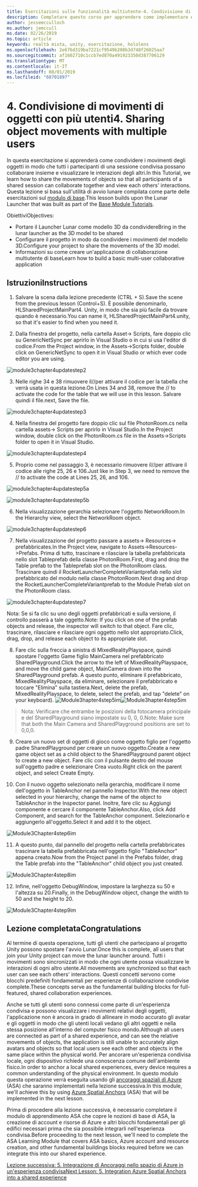 ```yaml
---
title: Esercitazioni sulle funzionalità multiutente-4. Condivisione di movimenti di oggetti con più utenti
description: Completare questo corso per apprendere come implementare esperienze condivise multiutente all'interno di un'applicazione HoloLens 2.
author: jessemcculloch
ms.author: jemccull
ms.date: 02/26/2019
ms.topic: article
keywords: realtà mista, unity, esercitazione, hololens
ms.openlocfilehash: 2e676d319ba7221cf9549b200b3d748f26025aa7
ms.sourcegitcommit: af1602710c1ccb7ed870a491923350d387706129
ms.translationtype: MT
ms.contentlocale: it-IT
ms.lasthandoff: 08/01/2019
ms.locfileid: "68701897"
---
```

# <a name="4-sharing-object-movements-with-multiple-users"></a><span data-ttu-id="2785d-105">4. Condivisione di movimenti di oggetti con più utenti</span><span class="sxs-lookup"><span data-stu-id="2785d-105">4. Sharing object movements with multiple users</span></span>

<span data-ttu-id="2785d-106">In questa esercitazione si apprenderà come condividere i movimenti degli oggetti in modo che tutti i partecipanti di una sessione condivisa possano collaborare insieme e visualizzare le interazioni degli altri.</span><span class="sxs-lookup"><span data-stu-id="2785d-106">In this Tutorial, we learn how to share the movements of objects so that all participants of a shared session can collaborate together and view each others' interactions.</span></span> <span data-ttu-id="2785d-107">Questa lezione si basa sull'utilità di avvio lunare compilata come parte delle esercitazioni sul [modulo di base](mrlearning-base.md).</span><span class="sxs-lookup"><span data-stu-id="2785d-107">This lesson builds upon the Lunar Launcher that was built as part of the [Base Module Tutorials](mrlearning-base.md).</span></span>

<span data-ttu-id="2785d-108">Obiettivi</span><span class="sxs-lookup"><span data-stu-id="2785d-108">Objectives:</span></span>

- <span data-ttu-id="2785d-109">Portare il Launcher Lunar come modello 3D da condividere</span><span class="sxs-lookup"><span data-stu-id="2785d-109">Bring in the lunar launcher as the 3D model to be shared</span></span>
- <span data-ttu-id="2785d-110">Configurare il progetto in modo da condividere i movimenti del modello 3D.</span><span class="sxs-lookup"><span data-stu-id="2785d-110">Configure your project to share the movements of the 3D model.</span></span>
- <span data-ttu-id="2785d-111">Informazioni su come creare un'applicazione di collaborazione multiutente di base</span><span class="sxs-lookup"><span data-stu-id="2785d-111">Learn how to build a basic multi-user collaborative application</span></span>

## <a name="instructions"></a><span data-ttu-id="2785d-112">Istruzioni</span><span class="sxs-lookup"><span data-stu-id="2785d-112">Instructions</span></span>


1. <span data-ttu-id="2785d-113">Salvare la scena dalla lezione precedente (CTRL + S).</span><span class="sxs-lookup"><span data-stu-id="2785d-113">Save the scene from the previous lesson (Control+S).</span></span> <span data-ttu-id="2785d-114">È possibile denominarlo, HLSharedProjectMainPart4. Unity, in modo che sia più facile da trovare quando è necessario.</span><span class="sxs-lookup"><span data-stu-id="2785d-114">You can name it, HLSharedProjectMainPart4.unity, so that it's easier to find when you need it.</span></span>

2. <span data-ttu-id="2785d-115">Dalla finestra del progetto, nella cartella Asset-> Scripts, fare doppio clic su GenericNetSync per aprirlo in Visual Studio o in cui si usa l'editor di codice.</span><span class="sxs-lookup"><span data-stu-id="2785d-115">From the Project window, in the Assets->Scripts folder, double click on GenericNetSync to open it in Visual Studio or which ever code editor you are using.</span></span>  

![module3chapter4updatestep2](images/module3chapter4updatestep2.png)

3. <span data-ttu-id="2785d-117">Nelle righe 34 e 38 rimuovere il//per attivare il codice per la tabella che verrà usata in questa lezione.</span><span class="sxs-lookup"><span data-stu-id="2785d-117">On Lines 34 and 38, remove the // to activate the code for the table that we will use in this lesson.</span></span> <span data-ttu-id="2785d-118">Salvare quindi il file.</span><span class="sxs-lookup"><span data-stu-id="2785d-118">next, Save the file.</span></span> 

![module3chapter4updatestep3](images/module3chapter4updatestep3.png)

4. <span data-ttu-id="2785d-120">Nella finestra del progetto fare doppio clic sul file PhotonRoom.cs nella cartella assets-> Scripts per aprirlo in Visual Studio.</span><span class="sxs-lookup"><span data-stu-id="2785d-120">In the Project window, double click on the PhotonRoom.cs file in the Assets->Scripts folder to open it in Visual Studio.</span></span> 

![module3chapter4updatestep4](images/module3chapter4updatestep4.png)

5. <span data-ttu-id="2785d-122">Proprio come nel passaggio 3, è necessario rimuovere il//per attivare il codice alle righe 25, 26 e 106.</span><span class="sxs-lookup"><span data-stu-id="2785d-122">Just like in Step 3, we need to remove the // to activate the code at Lines 25, 26, and 106.</span></span>

![module3chapter4updatestep5a](images/module3chapter4updatestep5a.png) 

![module3chapter4updatestep5b](images/module3chapter4updatestep5b.png)

6. <span data-ttu-id="2785d-125">Nella visualizzazione gerarchia selezionare l'oggetto NetworkRoom.</span><span class="sxs-lookup"><span data-stu-id="2785d-125">In the Hierarchy view, select the NetworkRoom object.</span></span>

![module3chapter4updatestep6](images/module3chapter4updatestep6.png)

7. <span data-ttu-id="2785d-127">Nella visualizzazione del progetto passare a assets-> Resources-> prefabbricates.</span><span class="sxs-lookup"><span data-stu-id="2785d-127">In the Project view, navigate to Assets->Resources->Prefabs.</span></span> <span data-ttu-id="2785d-128">Prima di tutto, trascinare e rilasciare la tabella prefabbricata nello slot Tableprefab della classe PhotonRoom.</span><span class="sxs-lookup"><span data-stu-id="2785d-128">First, drag and drop the Table prefab to the Tableprefab slot on the PhotonRoom class.</span></span> <span data-ttu-id="2785d-129">Trascinare quindi il RocketLauncherCompleteVariantprefab nello slot prefabbricato del modulo nella classe PhotonRoom.</span><span class="sxs-lookup"><span data-stu-id="2785d-129">Next drag and drop the RocketLauncherCompleteVariantprefab to the Module Prefab slot on the PhotonRoom class.</span></span>

![module3chapter4updatestep7](images/module3chapter4updatestep7.png)

   <span data-ttu-id="2785d-131">Nota: Se si fa clic su uno degli oggetti prefabbricati e sulla versione, il controllo passerà a tale oggetto.</span><span class="sxs-lookup"><span data-stu-id="2785d-131">Note: If you click on one of the prefab objects and release, the inspector will switch to that object.</span></span> <span data-ttu-id="2785d-132">Fare clic, trascinare, rilasciare e rilasciare ogni oggetto nello slot appropriato.</span><span class="sxs-lookup"><span data-stu-id="2785d-132">Click, drag, drop, and release each object to its appropriate slot.</span></span>

8. <span data-ttu-id="2785d-133">Fare clic sulla freccia a sinistra di MixedRealityPlayspace, quindi spostare l'oggetto Game figlio MainCamera nel prefabbricato SharedPlayground.</span><span class="sxs-lookup"><span data-stu-id="2785d-133">Click the arrow to the left of MixedRealityPlayspace, and move the child game object, MainCamera down into the SharedPlayground prefab.</span></span> <span data-ttu-id="2785d-134">A questo punto, eliminare il prefabbricato, MixedRealityPlayspace, da eliminare, selezionare il prefabbricato e toccare "Elimina" sulla tastiera.</span><span class="sxs-lookup"><span data-stu-id="2785d-134">Next, delete the prefab, MixedRealityPlayspace, to delete, select the prefab, and tap "delete" on your keyboard).</span></span>
<span data-ttu-id="2785d-135">![Module3hapter4step5im](images/module3chapter4step5im.PNG)</span><span class="sxs-lookup"><span data-stu-id="2785d-135">![Module3hapter4step5im](images/module3chapter4step5im.PNG)</span></span>

><span data-ttu-id="2785d-136">Nota:  Verificare che entrambe le posizioni della fotocamera principale e del SharedPlayground siano impostate su 0, 0, 0.</span><span class="sxs-lookup"><span data-stu-id="2785d-136">Note:  Make sure that both the Main Camera and SharedPlayground positions are set to 0,0,0.</span></span>
>

9. <span data-ttu-id="2785d-137">Creare un nuovo set di oggetti di gioco come oggetto figlio per l'oggetto padre SharedPlayground per creare un nuovo oggetto.</span><span class="sxs-lookup"><span data-stu-id="2785d-137">Create a new game object set as a child object to the SharedPlayground parent object to create a new object.</span></span> <span data-ttu-id="2785d-138">Fare clic con il pulsante destro del mouse sull'oggetto padre e selezionare Crea vuoto.</span><span class="sxs-lookup"><span data-stu-id="2785d-138">Right click on the parent object, and select Create Empty.</span></span> 

10. <span data-ttu-id="2785d-139">Con il nuovo oggetto selezionato nella gerarchia, modificare il nome dell'oggetto in TableAnchor nel pannello Inspector.</span><span class="sxs-lookup"><span data-stu-id="2785d-139">With the new object selected in your hierarchy, change the name of the object to TableAnchor in the Inspector panel.</span></span> <span data-ttu-id="2785d-140">Inoltre, fare clic su Aggiungi componente e cercare il componente TableAnchor.</span><span class="sxs-lookup"><span data-stu-id="2785d-140">Also, click Add Component, and search for the TableAnchor component.</span></span> <span data-ttu-id="2785d-141">Selezionarlo e aggiungerlo all'oggetto.</span><span class="sxs-lookup"><span data-stu-id="2785d-141">Select it and add it to the object.</span></span> 

![Module3Chapter4step6im](images/module3chapter4step7im.PNG)

11. <span data-ttu-id="2785d-143">A questo punto, dal pannello del progetto nella cartella prefabbricates trascinare la tabella prefabbricata nell'oggetto figlio "TableAnchor" appena creato.</span><span class="sxs-lookup"><span data-stu-id="2785d-143">Now from the Project panel in the Prefabs folder, drag the Table prefab into the "TableAnchor" child object you just created.</span></span>

![Module3Chapter4step8im](images/module3chapter4step8im.PNG)

12. <span data-ttu-id="2785d-145">Infine, nell'oggetto DebugWindow, impostare la larghezza su 50 e l'altezza su 20.</span><span class="sxs-lookup"><span data-stu-id="2785d-145">Finally, in the DebugWindow object, change the width to 50 and the height to 20.</span></span>

![Module3Chapter4step9im](images/module3chapter4step11im.PNG)

## <a name="congratulations"></a><span data-ttu-id="2785d-147">Lezione completata</span><span class="sxs-lookup"><span data-stu-id="2785d-147">Congratulations</span></span>


<span data-ttu-id="2785d-148">Al termine di questa operazione, tutti gli utenti che partecipano al progetto Unity possono spostare l'avvio Lunar.</span><span class="sxs-lookup"><span data-stu-id="2785d-148">Once this is complete, all users that join your Unity project can move the lunar launcher around.</span></span> <span data-ttu-id="2785d-149">Tutti i movimenti sono sincronizzati in modo che ogni utente possa visualizzare le interazioni di ogni altro utente.</span><span class="sxs-lookup"><span data-stu-id="2785d-149">All movements are synchronized so that each user can see each others' interactions.</span></span> <span data-ttu-id="2785d-150">Questi concetti servono come blocchi predefiniti fondamentali per esperienze di collaborazione condivise complete.</span><span class="sxs-lookup"><span data-stu-id="2785d-150">These concepts serve as the fundamental building blocks for full-featured, shared collaboration experiences.</span></span> 

<span data-ttu-id="2785d-151">Anche se tutti gli utenti sono connessi come parte di un'esperienza condivisa e possono visualizzare i movimenti relativi degli oggetti, l'applicazione non è ancora in grado di allineare in modo accurato gli avatar e gli oggetti in modo che gli utenti locali vedano gli altri oggetti e nella stessa posizione all'interno del computer fisico mondo.</span><span class="sxs-lookup"><span data-stu-id="2785d-151">Although all users are connected as part of a shared experience, and can see the relative movements of objects, the application is still unable to accurately align avatars and objects so that local users see each other and objects in the same place within the physical world.</span></span> <span data-ttu-id="2785d-152">Per ancorare un'esperienza condivisa locale, ogni dispositivo richiede una conoscenza comune dell'ambiente fisico.</span><span class="sxs-lookup"><span data-stu-id="2785d-152">In order to anchor a local shared experiences, every device requires a common understanding of the physical environment.</span></span> <span data-ttu-id="2785d-153">In questo modulo questa operazione verrà eseguita usando gli [ancoraggi spaziali di Azure](<https://azure.microsoft.com/en-us/services/spatial-anchors/>) (ASA) che saranno implementati nella lezione successiva.</span><span class="sxs-lookup"><span data-stu-id="2785d-153">In this module, we'll achieve this by using [Azure Spatial Anchors](<https://azure.microsoft.com/en-us/services/spatial-anchors/>) (ASA) that will be implemented in the next lesson.</span></span>

<span data-ttu-id="2785d-154">Prima di procedere alla lezione successiva, è necessario completare il modulo di apprendimento ASA che copre le nozioni di base di ASA, la creazione di account e risorse di Azure e altri blocchi fondamentali per gli edifici necessari prima che sia possibile integrarli nell'esperienza condivisa.</span><span class="sxs-lookup"><span data-stu-id="2785d-154">Before proceeding to the next lesson, we'll need to complete the ASA Learning Module that covers ASA basics, Azure account and resource creation, and other fundamental buildings blocks required before we can integrate this into our shared experience.</span></span>

<span data-ttu-id="2785d-155">[Lezione successiva: 5. Integrazione di Ancoraggi nello spazio di Azure in un'esperienza condivisa](mrlearning-sharing(photon)-ch5.md)</span><span class="sxs-lookup"><span data-stu-id="2785d-155">[Next Lesson: 5. Integration Azure Spatial Anchors into a shared experience](mrlearning-sharing(photon)-ch5.md)</span></span>

